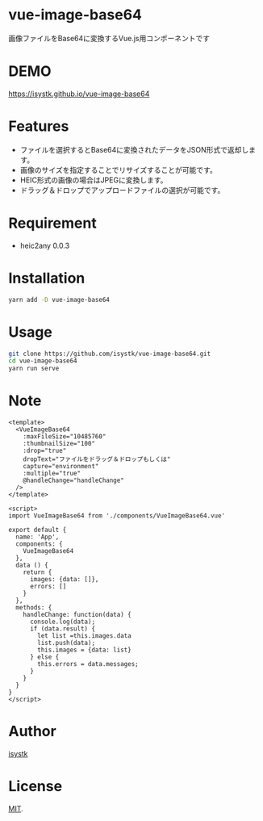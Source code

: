 # vue-image-base64
 
画像ファイルをBase64に変換するVue.js用コンポーネントです
 
# DEMO
 
https://isystk.github.io/vue-image-base64
 
# Features
 
- ファイルを選択するとBase64に変換されたデータをJSON形式で返却します。
- 画像のサイズを指定することでリサイズすることが可能です。
- HEIC形式の画像の場合はJPEGに変換します。
- ドラッグ＆ドロップでアップロードファイルの選択が可能です。
 
# Requirement
 
* heic2any 0.0.3
 
# Installation
 
```bash
yarn add -D vue-image-base64
```
 
# Usage
 
```bash
git clone https://github.com/isystk/vue-image-base64.git
cd vue-image-base64
yarn run serve
```
 
# Note

```
<template>
  <VueImageBase64 
    :maxFileSize="10485760"
    :thumbnailSize="100"
    :drop="true"
    dropText="ファイルをドラッグ＆ドロップもしくは"
    capture="environment"
    :multiple="true"
    @handleChange="handleChange"
  />
</template>

<script>
import VueImageBase64 from './components/VueImageBase64.vue'

export default {
  name: 'App',
  components: {
    VueImageBase64
  },
  data () {
    return {
      images: {data: []},
      errors: []
    }
  },
  methods: {
    handleChange: function(data) {
      console.log(data);
      if (data.result) {
        let list =this.images.data
        list.push(data);
        this.images = {data: list}
      } else {
        this.errors = data.messages;
      }
    }
  }
}
</script>
```
 
# Author
 
[isystk](https://github.com/isystk)

# License
 
[MIT](https://en.wikipedia.org/wiki/MIT_License).
